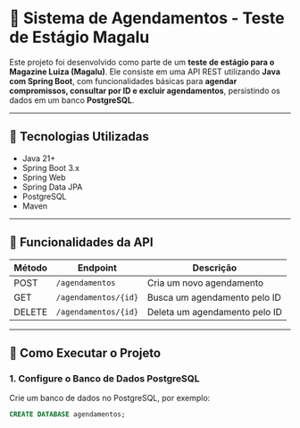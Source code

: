 # 📅 Sistema de Agendamentos - Teste de Estágio Magalu

Este projeto foi desenvolvido como parte de um **teste de estágio para o Magazine Luiza (Magalu)**. Ele consiste em uma API REST utilizando **Java com Spring Boot**, com funcionalidades básicas para **agendar compromissos, consultar por ID e excluir agendamentos**, persistindo os dados em um banco **PostgreSQL**.

---

## 🚀 Tecnologias Utilizadas

- Java 21+
- Spring Boot 3.x
- Spring Web
- Spring Data JPA
- PostgreSQL
- Maven

---

## 📌 Funcionalidades da API

| Método | Endpoint            | Descrição                                |
|--------|----------------------|--------------------------------------------|
| POST   | `/agendamentos`      | Cria um novo agendamento                   |
| GET    | `/agendamentos/{id}` | Busca um agendamento pelo ID               |
| DELETE | `/agendamentos/{id}` | Deleta um agendamento pelo ID              |

---

## 🧪 Como Executar o Projeto

### 1. Configure o Banco de Dados PostgreSQL

Crie um banco de dados no PostgreSQL, por exemplo:

```sql
CREATE DATABASE agendamentos;
